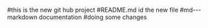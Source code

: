 #this is the new git hub project
#README.md id the new file 
#md---markdown documentation
#doing some changes
	